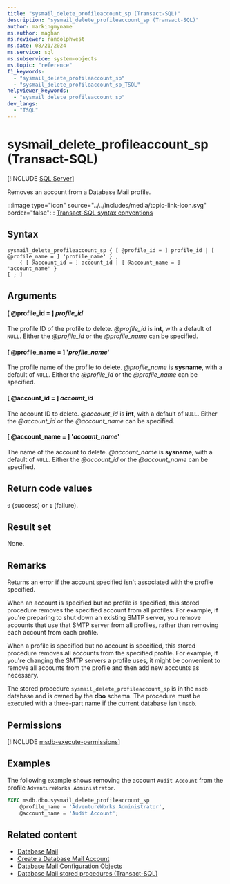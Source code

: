 ```yaml
---
title: "sysmail_delete_profileaccount_sp (Transact-SQL)"
description: "sysmail_delete_profileaccount_sp (Transact-SQL)"
author: markingmyname
ms.author: maghan
ms.reviewer: randolphwest
ms.date: 08/21/2024
ms.service: sql
ms.subservice: system-objects
ms.topic: "reference"
f1_keywords:
  - "sysmail_delete_profileaccount_sp"
  - "sysmail_delete_profileaccount_sp_TSQL"
helpviewer_keywords:
  - "sysmail_delete_profileaccount_sp"
dev_langs:
  - "TSQL"
---
```

# sysmail_delete_profileaccount_sp (Transact-SQL)

[!INCLUDE [SQL Server](../../includes/applies-to-version/sqlserver.md)]

Removes an account from a Database Mail profile.

:::image type="icon" source="../../includes/media/topic-link-icon.svg" border="false"::: [Transact-SQL syntax conventions](../../t-sql/language-elements/transact-sql-syntax-conventions-transact-sql.md)

## Syntax

```syntaxsql
sysmail_delete_profileaccount_sp { [ @profile_id = ] profile_id | [ @profile_name = ] 'profile_name' } ,
    { [ @account_id = ] account_id | [ @account_name = ] 'account_name' }
[ ; ]
```

## Arguments

#### [ @profile_id = ] *profile_id*

The profile ID of the profile to delete. *@profile_id* is **int**, with a default of `NULL`. Either the *@profile_id* or the *@profile_name* can be specified.

#### [ @profile_name = ] '*profile_name*'

The profile name of the profile to delete. *@profile_name* is **sysname**, with a default of `NULL`. Either the *@profile_id* or the *@profile_name* can be specified.

#### [ @account_id = ] *account_id*

The account ID to delete. *@account_id* is **int**, with a default of `NULL`. Either the *@account_id* or the *@account_name* can be specified.

#### [ @account_name = ] '*account_name*'

The name of the account to delete. *@account_name* is **sysname**, with a default of `NULL`. Either the *@account_id* or the *@account_name* can be specified.

## Return code values

`0` (success) or `1` (failure).

## Result set

None.

## Remarks

Returns an error if the account specified isn't associated with the profile specified.

When an account is specified but no profile is specified, this stored procedure removes the specified account from all profiles. For example, if you're preparing to shut down an existing SMTP server, you remove accounts that use that SMTP server from all profiles, rather than removing each account from each profile.

When a profile is specified but no account is specified, this stored procedure removes all accounts from the specified profile. For example, if you're changing the SMTP servers a profile uses, it might be convenient to remove all accounts from the profile and then add new accounts as necessary.

The stored procedure `sysmail_delete_profileaccount_sp` is in the `msdb` database and is owned by the **dbo** schema. The procedure must be executed with a three-part name if the current database isn't `msdb`.

## Permissions

[!INCLUDE [msdb-execute-permissions](../../includes/msdb-execute-permissions.md)]

## Examples

The following example shows removing the account `Audit Account` from the profile `AdventureWorks Administrator`.

```sql
EXEC msdb.dbo.sysmail_delete_profileaccount_sp
    @profile_name = 'AdventureWorks Administrator',
    @account_name = 'Audit Account';
```

## Related content

- [Database Mail](../database-mail/database-mail.md)
- [Create a Database Mail Account](../database-mail/create-a-database-mail-account.md)
- [Database Mail Configuration Objects](../database-mail/database-mail-configuration-objects.md)
- [Database Mail stored procedures (Transact-SQL)](database-mail-stored-procedures-transact-sql.md)
